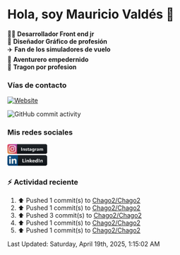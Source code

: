 # Hola, soy Mauricio Valdés 👋

:technologist: **Desarrollador Front end jr** <br>
:art: **Diseñador Gráfico de profesión** <br>
:airplane: **Fan de los simuladores de vuelo** <br> 
:compass: **Aventurero empedernido** <br>
:taco: **Tragon por profesion** <br>

### Vías de contacto

[![Website](https://img.shields.io/badge/chago2.github.io-up-green?style=for-the-badge)](https://chago2.github.io)

![GitHub commit activity](https://img.shields.io/github/commit-activity/w/Chago2/Chago2)

### Mis redes sociales

[<img src="/assets/social/instagram.png" alt="Instagram" width="90"/>](https://www.instagram.com/mauriciovaldesf/)  
[<img src="/assets/social/linkedin.png" alt="LinkedIn" width="90"/>](https://www.linkedin.com/in/santiago-valdés-franco/)

### :zap: Actividad reciente

<!--RECENT_ACTIVITY:start-->
1. ⬆️ Pushed 1 commit(s) to [Chago2/Chago2](https://github.com/Chago2/Chago2)<br>
2. ⬆️ Pushed 1 commit(s) to [Chago2/Chago2](https://github.com/Chago2/Chago2)<br>
3. ⬆️ Pushed 3 commit(s) to [Chago2/Chago2](https://github.com/Chago2/Chago2)<br>
4. ⬆️ Pushed 1 commit(s) to [Chago2/Chago2](https://github.com/Chago2/Chago2)<br>
5. ⬆️ Pushed 1 commit(s) to [Chago2/Chago2](https://github.com/Chago2/Chago2)<br>
<!--RECENT_ACTIVITY:end-->

<!--RECENT_ACTIVITY:last_update-->
Last Updated: Saturday, April 19th, 2025, 1:15:02 AM
<!--RECENT_ACTIVITY:last_update_end-->
